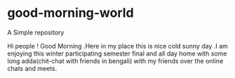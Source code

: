 # good-morning-world
A Simple repository

Hi people ! Good Morning .Here in my place this is nice cold sunny day .I am enjoying this winter participating semester final and all day home with some long adda(chit-chat with friends in bengali) with my friends over the online chats and meets. 
